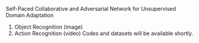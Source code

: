 Self-Paced Collaborative and Adversarial Network for Unsupervised Domain Adaptation
1. Object Recognition (image)
2. Action Recognition (video)
Codes and datasets will be available shortly.
